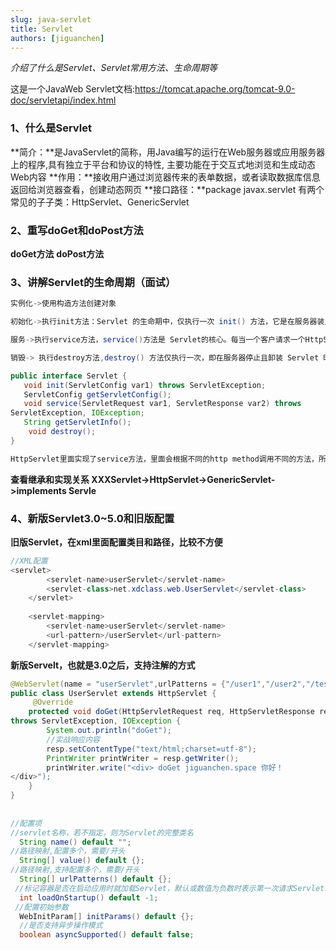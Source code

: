 ```yaml
---
slug: java-servlet
title: Servlet
authors: [jiguanchen]
---
```


*介绍了什么是Servlet、Servlet常用方法、生命周期等*<!--more-->

这是一个JavaWeb Servlet文档:https://tomcat.apache.org/tomcat-9.0-doc/servletapi/index.html

### 		1、什么是Servlet

**简介：**是JavaServlet的简称，用Java编写的运行在Web服务器或应用服务器上的程序,具有独立于平台和协议的特性, 主要功能在于交互式地浏览和生成动态Web内容
		**作用：**接收用户通过浏览器传来的表单数据，或者读取数据库信息返回给浏览器查看，创建动态网页
		**接口路径：**package javax.servlet
					有两个常见的⼦子类：HttpServlet、GenericServlet

### 2、重写doGet和doPost方法

**doGet方法**
		**doPost方法**

### 3、讲解Servlet的生命周期（面试）

```java
实例化->使用构造方法创建对象

初始化->执行init方法：Servlet 的生命期中，仅执行一次 init() 方法，它是在服务器装⼊Servlet 时执行的,即第一次访问这个Servlet才执行

服务->执行service方法，service()方法是 Servlet的核心。每当一个客户请求一个HttpServlet 对象，该对象的service()方法就要被调用

销毁-> 执行destroy方法,destroy() 方法仅执行一次，即在服务器停止且卸装 Servlet 时执行该方法

public interface Servlet {
   void init(ServletConfig var1) throws ServletException;
   ServletConfig getServletConfig();
   void service(ServletRequest var1, ServletResponse var2) throws 
ServletException, IOException;
   String getServletInfo();
    void destroy();
}

HttpServlet里面实现了service方法，里面会根据不同的http method调用不同的方法，所以我们自定义servlet只要重写对应的doXXX方法即可
```

**查看继承和实现关系 XXXServlet->HttpServlet->GenericServlet->implements Servle**

### 4、新版Servlet3.0~5.0和旧版配置

**旧版Servlet，在xml里面配置类目和路径，比较不方便**

```java
//XML配置
<servlet>
        <servlet-name>userServlet</servlet-name>
        <servlet-class>net.xdclass.web.UserServlet</servlet-class>
    </servlet>
    
    <servlet-mapping>
        <servlet-name>userServlet</servlet-name>
        <url-pattern>/userServlet</url-pattern>
    </servlet-mapping>
```

**新版Servelt，也就是3.0之后，支持注解的方式**

```java
@WebServlet(name = "userServlet",urlPatterns = {"/user1","/user2","/test"})
public class UserServlet extends HttpServlet {
     @Override
    protected void doGet(HttpServletRequest req, HttpServletResponse resp) 
throws ServletException, IOException {
        System.out.println("doGet");
        //实战响应内容
        resp.setContentType("text/html;charset=utf-8");
        PrintWriter printWriter = resp.getWriter();
        printWriter.write("<div> doGet jiguanchen.space 你好！ 
</div>");
    }
}
       
                          
//配置项
//servlet名称，若不指定，则为Servlet的完整类名
  String name() default "";
//路径映射,配置多个，需要/开头
  String[] value() default {};
//路径映射,⽀持配置多个，需要/开头
  String[] urlPatterns() default {};
 //标记容器是否在启动应用时就加载Servlet，默认或数值为负数时表示第一次请求Servlet时再加载；0或正数表示启动应用就加载
  int loadOnStartup() default -1;
 //配置初始参数
  WebInitParam[] initParams() default {};
  //是否支持异步操作模式
  boolean asyncSupported() default false;
```

